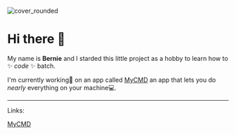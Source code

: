 ![cover_rounded](https://github.com/user-attachments/assets/59618f05-6e64-438d-8c90-10184f71fcd4)
# Hi there 👋


My name is **Bernie** and I starded this little project as a hobby to learn how to ✨ _code_ ✨ batch.

I'm currently working🔨 on an app called [MyCMD](https://github.com/BernieDevStudio/MyCMD) an app that lets you do *nearly* everything on your machine💻.

-------
Links:

[MyCMD](https://github.com/BernieDevStudio/MyCMD)
<!--

**Here are some ideas to get you started:**

🙋‍♀️ A short introduction - what is your organization all about?
🌈 Contribution guidelines - how can the community get involved?
👩‍💻 Useful resources - where can the community find your docs? Is there anything else the community should know?
🍿 Fun facts - what does your team eat for breakfast?
🧙 Remember, you can do mighty things with the power of [Markdown](https://docs.github.com/github/writing-on-github/getting-started-with-writing-and-formatting-on-github/basic-writing-and-formatting-syntax)
-->
